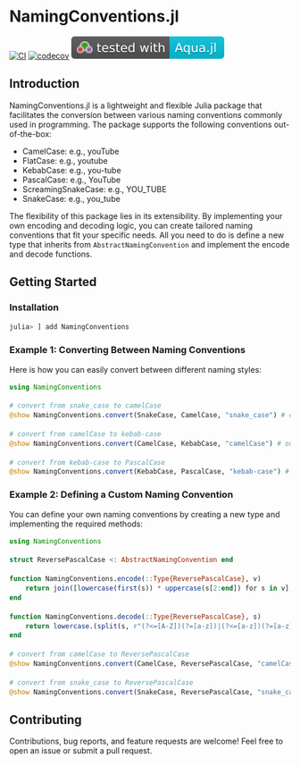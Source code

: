 # NamingConventions.jl

[![CI](https://github.com/raphasampaio/NamingConventions.jl/actions/workflows/CI.yml/badge.svg)](https://github.com/raphasampaio/NamingConventions.jl/actions/workflows/CI.yml)
[![codecov](https://codecov.io/gh/raphasampaio/NamingConventions.jl/graph/badge.svg?token=7tA9ajgsLf)](https://codecov.io/gh/raphasampaio/NamingConventions.jl)
[![Aqua](https://raw.githubusercontent.com/JuliaTesting/Aqua.jl/master/badge.svg)](https://github.com/JuliaTesting/Aqua.jl)

## Introduction

NamingConventions.jl is a lightweight and flexible Julia package that facilitates the conversion between various naming conventions commonly used in programming. The package supports the following conventions out-of-the-box:

- CamelCase: e.g., youTube
- FlatCase: e.g., youtube
- KebabCase: e.g., you-tube
- PascalCase: e.g., YouTube
- ScreamingSnakeCase: e.g., YOU_TUBE
- SnakeCase: e.g., you_tube

The flexibility of this package lies in its extensibility. By implementing your own encoding and decoding logic, you can create tailored naming conventions that fit your specific needs. All you need to do is define a new type that inherits from `AbstractNamingConvention` and implement the encode and decode functions.

## Getting Started

### Installation

```julia
julia> ] add NamingConventions
```

### Example 1: Converting Between Naming Conventions

Here is how you can easily convert between different naming styles:

```julia
using NamingConventions

# convert from snake_case to camelCase
@show NamingConventions.convert(SnakeCase, CamelCase, "snake_case") # output: "snakeCase"

# convert from camelCase to kebab-case
@show NamingConventions.convert(CamelCase, KebabCase, "camelCase") # output: "camel-case"

# convert from kebab-case to PascalCase
@show NamingConventions.convert(KebabCase, PascalCase, "kebab-case") # output: "KebabCase"
```

### Example 2: Defining a Custom Naming Convention

You can define your own naming conventions by creating a new type and implementing the required methods:

```julia
using NamingConventions

struct ReversePascalCase <: AbstractNamingConvention end

function NamingConventions.encode(::Type{ReversePascalCase}, v)
    return join([lowercase(first(s)) * uppercase(s[2:end]) for s in v], "")
end

function NamingConventions.decode(::Type{ReversePascalCase}, s)
    return lowercase.(split(s, r"(?<=[A-Z])(?=[a-z])|(?<=[a-z])(?=[a-z][A-Z])"))
end

# convert from camelCase to ReversePascalCase
@show NamingConventions.convert(CamelCase, ReversePascalCase, "camelCase") # output: "cAMELcASE"

# convert from snake_case to ReversePascalCase
@show NamingConventions.convert(SnakeCase, ReversePascalCase, "snake_case") # output: "sNAKEcASE"
```

## Contributing

Contributions, bug reports, and feature requests are welcome! Feel free to open an issue or submit a pull request.